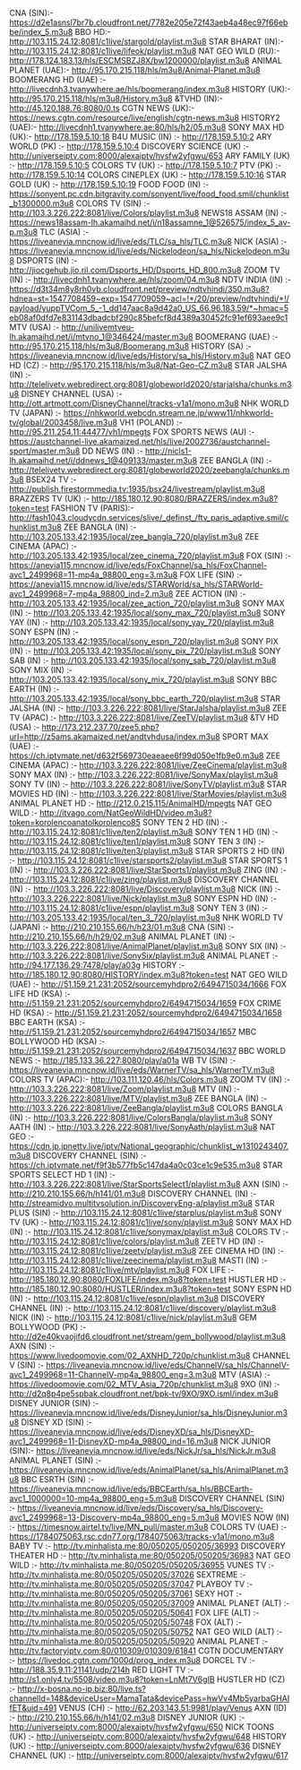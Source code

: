 CNA (SIN):- https://d2e1asnsl7br7b.cloudfront.net/7782e205e72f43aeb4a48ec97f66ebbe/index_5.m3u8  BBO HD:- http://103.115.24.12:8081/c1live/stargold/playlist.m3u8  STAR BHARAT (IN):-http://103.115.24.12:8081/c1live/lifeok/playlist.m3u8 NAT GEO WILD (RU):- http://178.124.183.13/hls/ESCMSBZJ8X/bw1200000/playlist.m3u8  ANIMAL PLANET (UAE):- http://95.170.215.118/hls/m3u8/Animal-Planet.m3u8  BOOMERANG HD (UAE) :- http://livecdnh3.tvanywhere.ae/hls/boomerang/index.m3u8  HISTORY (UK):- http://95.170.215.118/hls/m3u8/History.m3u8   &TVHD (IN):- http://45.120.188.76:8080/0.ts  CGTN NEWS (UK):- https://news.cgtn.com/resource/live/english/cgtn-news.m3u8  HISTORY2 (UAE):- http://livecdnh1.tvanywhere.ae:80/hls/h2/05.m3u8  SONY MAX HD (UK):- http://178.159.5.10:18  B4U MUSIC (IN) :- http://178.159.5.10:2  ARY WORLD (PK) :- http://178.159.5.10:4  DISCOVERY SCIENCE (UK) :- http://universeiptv.com:8000/alexaiptv/hvsfw2yfgwu/653  ARY FAMILY (UK) :- http://178.159.5.10:5   COLORS TV (UK) :- http://178.159.5.10:7   PTV (PK) :- http://178.159.5.10:14   COLORS CINEPLEX (UK) :- http://178.159.5.10:16   STAR GOLD (UK) :- http://178.159.5.10:19   FOOD FOOD (IN) :- https://sonyent.pc.cdn.bitgravity.com/sonyent/live/food_food.smil/chunklist_b1300000.m3u8   COLORS TV (SIN) :- http://103.3.226.222:8081/live/Colors/playlist.m3u8 NEWS18 ASSAM (IN) :- https://news18assam-lh.akamaihd.net/i/n18assamne_1@526575/index_5_av-p.m3u8   TLC (ASIA) :- https://liveanevia.mncnow.id/live/eds/TLC/sa_hls/TLC.m3u8    NICK (ASIA) :- https://liveanevia.mncnow.id/live/eds/Nickelodeon/sa_hls/Nickelodeon.m3u8   DSPORTS (IN) :- http://jiocgehub.jio.ril.com/Dsports_HD/Dsports_HD_800.m3u8  ZOOM TV (IN) :- http://livecdnh1.tvanywhere.ae/hls/zoom/04.m3u8    NDTV INDIA (IN) :- https://d3t34m8y8rh0vb.cloudfront.net/preview/ndtvhindi/350.m3u8?hdnea=st=1547708459~exp=1547709059~acl=!*/20/preview/ndtvhindi/*!/payload/yuppTVCom_5_-1_dd147aac8a9d42a0_US_66.96.183.59/*~hmac=5eb08af0dfd7e831143dbadcbf290c85befcf8d4389a30452fc91ef693aee9c1   MTV (USA) :- http://unilivemtveu-lh.akamaihd.net/i/mtvno_1@346424/master.m3u8  BOOMERANG (UAE) :- http://95.170.215.118/hls/m3u8/Boomerang.m3u8  HISTORY (SA) :- https://liveanevia.mncnow.id/live/eds/History/sa_hls/History.m3u8   NAT GEO HD (CZ) :- http://95.170.215.118/hls/m3u8/Nat-Geo-CZ.m3u8   STAR JALSHA (IN) :- http://telelivetv.webredirect.org:8081/globeworld2020/starjalsha/chunks.m3u8  DISNEY CHANNEL (USA) :-  http://ott.artmott.com/DisneyChannel/tracks-v1a1/mono.m3u8  NHK WORLD TV (JAPAN) :- https://nhkworld.webcdn.stream.ne.jp/www11/nhkworld-tv/global/2003458/live.m3u8  VH1 (POLAND) :- http://95.211.254.11:44477/vh1/mpegts  FOX SPORTS NEWS (AU) :- https://austchannel-live.akamaized.net/hls/live/2002736/austchannel-sport/master.m3u8   DD NEWS (IN) :- http://nicls1-lh.akamaihd.net/i/ddnews_1@409133/master.m3u8  ZEE BANGLA (IN) :-  http://telelivetv.webredirect.org:8081/globeworld2020/zeebangla/chunks.m3u8  BSEX24 TV :- http://publish.firestormmedia.tv:1935/bsx24/livestream/playlist.m3u8  BRAZZERS TV (UK) :- http://185.180.12.90:8080/BRAZZERS/index.m3u8?token=test   FASHION TV (PARIS):- http://fash1043.cloudycdn.services/slive/_definst_/ftv_paris_adaptive.smil/chunklist.m3u8   ZEE BANGLA (IN) :- http://103.205.133.42:1935/local/zee_bangla_720/playlist.m3u8  ZEE CINEMA (APAC) :- http://103.205.133.42:1935/local/zee_cinema_720/playlist.m3u8  FOX (SIN) :-  https://anevia115.mncnow.id/live/eds/FoxChannel/sa_hls/FoxChannel-avc1_2499968=11-mp4a_98800_eng=3.m3u8  FOX LIFE (SIN) :-   https://anevia115.mncnow.id/live/eds/STARWorld/sa_hls/STARWorld-avc1_2499968=7-mp4a_98800_ind=2.m3u8   ZEE ACTION (IN) :- http://103.205.133.42:1935/local/zee_action_720/playlist.m3u8  SONY MAX (IN) :-  http://103.205.133.42:1935/local/sony_max_720/playlist.m3u8  SONY YAY (IN) :- http://103.205.133.42:1935/local/sony_yay_720/playlist.m3u8  SONY ESPN (IN) :-  http://103.205.133.42:1935/local/sony_espn_720/playlist.m3u8  SONY PIX (IN) :- http://103.205.133.42:1935/local/sony_pix_720/playlist.m3u8  SONY SAB (IN) :-  http://103.205.133.42:1935/local/sony_sab_720/playlist.m3u8  SONY MIX (IN) :- http://103.205.133.42:1935/local/sony_mix_720/playlist.m3u8  SONY BBC EARTH (IN) :- http://103.205.133.42:1935/local/sony_bbc_earth_720/playlist.m3u8   STAR JALSHA (IN) :- http://103.3.226.222:8081/live/StarJalsha/playlist.m3u8  ZEE TV (APAC) :-  http://103.3.226.222:8081/live/ZeeTV/playlist.m3u8   &TV HD (USA) :-  http://173.212.237.70/zee5.php?url=http://z5ams.akamaized.net/andtvhdusa/index.m3u8    SPORT MAX (UAE) :- https://ch.iptvmate.net/d632f569730eaeaee6f99d050e1fb9e0.m3u8 ZEE CINEMA (APAC) :- http://103.3.226.222:8081/live/ZeeCinema/playlist.m3u8  SONY MAX (IN) :- http://103.3.226.222:8081/live/SonyMax/playlist.m3u8  SONY TV (IN) :- http://103.3.226.222:8081/live/SonyTV/playlist.m3u8  STAR MOVIES HD (IN) :- http://103.3.226.222:8081/live/StarMovies/playlist.m3u8  ANIMAL PLANET HD :- http://212.0.215.115/AnimalHD/mpegts  NAT GEO WILD :- http://itvago.com/NatGeoWildHD/video.m3u8?token=korolencoanatolkorolenco85  SONY TEN 2 HD (IN) :- http://103.115.24.12:8081/c1live/ten2/playlist.m3u8  SONY TEN 1 HD (IN) :- http://103.115.24.12:8081/c1live/ten1/playlist.m3u8  SONY TEN 3 (IN) :- http://103.115.24.12:8081/c1live/ten3/playlist.m3u8  STAR SPORTS 2 HD (IN) :- http://103.115.24.12:8081/c1live/starsports2/playlist.m3u8  STAR SPORTS 1 (IN) :- http://103.3.226.222:8081/live/StarSports1/playlist.m3u8  ZING (IN) :- http://103.115.24.12:8081/c1live/zing/playlist.m3u8  DISCOVERY CHANNEL (IN) :- http://103.3.226.222:8081/live/Discovery/playlist.m3u8  NICK (IN) :- http://103.3.226.222:8081/live/Nick/playlist.m3u8   SONY ESPN HD (IN) :- http://103.115.24.12:8081/c1live/espn/playlist.m3u8  SONY TEN 3 (IN) :- http://103.205.133.42:1935/local/ten_3_720/playlist.m3u8  NHK WORLD TV (JAPAN) :- http://210.210.155.66/h/h23/01.m3u8  CNA (SIN) :- http://210.210.155.66/h/h29/02.m3u8  ANIMAL PLANET (IN) :- http://103.3.226.222:8081/live/AnimalPlanet/playlist.m3u8  SONY SIX (IN) :- http://103.3.226.222:8081/live/SonySix/playlist.m3u8  ANIMAL PLANET :- http://94.177.136.29:7478/play/a03g  HISTORY :- http://185.180.12.90:8080/HISTORY/index.m3u8?token=test  NAT GEO WILD (UAE) :- http://51.159.21.231:2052/sourcemyhdpro2/6494715034/1666  FOX LIFE HD (KSA) :- http://51.159.21.231:2052/sourcemyhdpro2/6494715034/1659   FOX CRIME HD (KSA) :- http://51.159.21.231:2052/sourcemyhdpro2/6494715034/1658   BBC EARTH (KSA) :- http://51.159.21.231:2052/sourcemyhdpro2/6494715034/1657  MBC BOLLYWOOD HD (KSA) :- http://51.159.21.231:2052/sourcemyhdpro2/6494715034/1637  BBC WORLD NEWS :- http://185.133.36.227:8080/play/a01a  WB TV (SIN) :- https://liveanevia.mncnow.id/live/eds/WarnerTV/sa_hls/WarnerTV.m3u8  COLORS TV (APAC):- http://103.111.120.46/hls/Colors.m3u8   ZOOM TV (IN) :- http://103.3.226.222:8081/live/Zoom/playlist.m3u8   MTV (IN) :- http://103.3.226.222:8081/live/MTV/playlist.m3u8  ZEE BANGLA (IN) :- http://103.3.226.222:8081/live/ZeeBangla/playlist.m3u8  COLORS BANGLA (IN) :- http://103.3.226.222:8081/live/ColorsBangla/playlist.m3u8  SONY AATH (IN) :- http://103.3.226.222:8081/live/SonyAath/playlist.m3u8  NAT GEO :- https://cdn.jp.jpnettv.live/jptv/National_geographic/chunklist_w1310243407.m3u8  DISCOVERY CHANNEL (SIN) :- https://ch.iptvmate.net/f9f3b577fb5c147da4a0c03ce1c9e535.m3u8  STAR SPORTS SELECT HD 1 (IN) :- http://103.3.226.222:8081/live/StarSportsSelect1/playlist.m3u8  AXN (SIN) :- http://210.210.155.66/h/h141/01.m3u8  DISCOVERY CHANNEL (IN) :- http://streamidvo.multitvsolution.in/DiscoveryEng-a/playlist.m3u8 STAR PLUS (SIN) :- http://103.115.24.12:8081/c1live/starplus/playlist.m3u8  SONY TV (UK) :- http://103.115.24.12:8081/c1live/sony/playlist.m3u8  SONY MAX HD (IN) :- http://103.115.24.12:8081/c1live/sonymax/playlist.m3u8  COLORS TV :- http://103.115.24.12:8081/c1live/colors/playlist.m3u8   ZEETV HD (IN) :- http://103.115.24.12:8081/c1live/zeetv/playlist.m3u8  ZEE CINEMA HD (IN) :- http://103.115.24.12:8081/c1live/zeecinema/playlist.m3u8  MASTI (IN) :- http://103.115.24.12:8081/c1live/mtv/playlist.m3u8  FOX LIFE :- http://185.180.12.90:8080/FOXLIFE/index.m3u8?token=test  HUSTLER HD :- http://185.180.12.90:8080/HUSTLER/index.m3u8?token=test  SONY ESPN HD (IN) :- http://103.115.24.12:8081/c1live/espn/playlist.m3u8  DISCOVERY CHANNEL (IN) :- http://103.115.24.12:8081/c1live/discovery/playlist.m3u8  NICK (IN) :- http://103.115.24.12:8081/c1live/nick/playlist.m3u8   GEM BOLLYWOOD (PK) :- http://d2e40kvaojifd6.cloudfront.net/stream/gem_bollywood/playlist.m3u8  AXN (SIN) :- https://www.livedoomovie.com/02_AXNHD_720p/chunklist.m3u8  CHANNEL V (SIN) :- https://liveanevia.mncnow.id/live/eds/ChannelV/sa_hls/ChannelV-avc1_2499968=11-ChannelV-mp4a_98800_eng=3.m3u8  MTV (ASIA) :-https://livedoomovie.com/02_MTV_Asia_720p/chunklist.m3u8  9XO (IN) :- http://d2q8p4pe5spbak.cloudfront.net/bpk-tv/9XO/9XO.isml/index.m3u8  DISNEY JUNIOR (SIN) :- https://liveanevia.mncnow.id/live/eds/DisneyJunior/sa_hls/DisneyJunior.m3u8  DISNEY XD (SIN) :- https://liveanevia.mncnow.id/live/eds/DisneyXD/sa_hls/DisneyXD-avc1_2499968=11-DisneyXD-mp4a_98800_ind=16.m3u8 NICK JUNIOR (SIN):- https://liveanevia.mncnow.id/live/eds/NickJr/sa_hls/NickJr.m3u8 ANIMAL PLANET (SIN) :- https://liveanevia.mncnow.id/live/eds/AnimalPlanet/sa_hls/AnimalPlanet.m3u8 BBC ESRTH (SIN) :- https://liveanevia.mncnow.id/live/eds/BBCEarth/sa_hls/BBCEarth-avc1_1000000=10-mp4a_98800_eng=5.m3u8  DISCOVERY CHANNEL (SIN) :- https://liveanevia.mncnow.id/live/eds/Discovery/sa_hls/Discovery-avc1_2499968=13-Discovery-mp4a_98800_eng=5.m3u8  MOVIES NOW (IN) :- https://timesnow.airtel.tv/live/MN_pull/master.m3u8  COLORS TV (UAE) :- https://1784075063.rsc.cdn77.org/1784075063/tracks-v1a1/mono.m3u8  BABY TV :- http://tv.minhalista.me:80/050205/050205/36993  DISCOVERY THEATER HD :- http://tv.minhalista.me:80/050205/050205/36983  NAT GEO WILD :- http://tv.minhalista.me:80/050205/050205/36955  VUNES TV :- http://tv.minhalista.me:80/050205/050205/37026   SEXTREME :- http://tv.minhalista.me:80/050205/050205/37047  PLAYBOY TV :- http://tv.minhalista.me:80/050205/050205/37061  SEXY HOT :- http://tv.minhalista.me:80/050205/050205/37009  ANIMAL PLANET (ALT) :- http://tv.minhalista.me:80/050205/050205/50641  FOX LIFE (ALT) :- http://tv.minhalista.me:80/050205/050205/50748 FOX (ALT) :- http://tv.minhalista.me:80/050205/050205/50752  NAT GEO WILD (ALT) :- http://tv.minhalista.me:80/050205/050205/50920 ANIMAL PLANET :- http://tv.factoryiptv.com:80/010309/010309/61841  CGTN DOCUMENTARY :- https://livedoc.cgtn.com/1000d/prog_index.m3u8  DORCEL TV :- http://188.35.9.11:21141/udp/214h   RED LIGHT TV :- http://s1.only4.tv/5508/video.m3u8?token=LnMt7V6gIB  HUSTLER HD (CZ) :- http://x-bosna.no-ip.biz:80/live.ts?channelId=148&deviceUser=MamaTata&devicePass=hwVv4Mb5yarbaGHAIfET&uid=491  VENUS (CH) :- http://62.203.143.51:9981/play/Venus  AXN (ID) :- http://210.210.155.66/h/h141/02.m3u8 
DISNEY JUNIOR (UK) :- http://universeiptv.com:8000/alexaiptv/hvsfw2yfgwu/650 NICK TOONS (UK) :- http://universeiptv.com:8000/alexaiptv/hvsfw2yfgwu/648 HISTORY (UK) :- http://universeiptv.com:8000/alexaiptv/hvsfw2yfgwu/636  DISNEY CHANNEL (UK) :- http://universeiptv.com:8000/alexaiptv/hvsfw2yfgwu/617  
